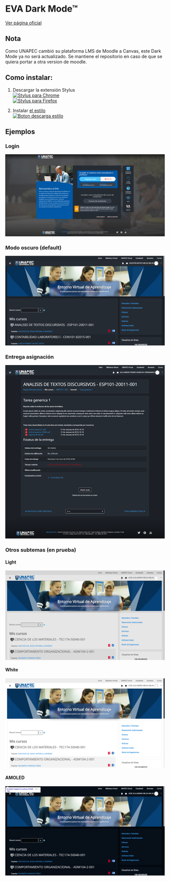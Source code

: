 # EVA Dark Mode™

[Ver página oficial](https://scydact.github.io/EVA-Dark-Mode/)

## Nota
Como UNAPEC cambió su plataforma LMS de Moodle a Canvas, este Dark Mode ya no será actualizado.
Se mantiene el repositorio en caso de que se quiera portar a otra version de moodle.

## Como instalar:

1. Descargar la extensión Stylus  
    [![Stylus para Chrome](https://img.shields.io/badge/Chrome-Stylus-teal?logo=google-chrome&logoColor=white)](https://chrome.google.com/webstore/detail/stylus/clngdbkpkpeebahjckkjfobafhncgmne)  
    [![Stylus para Firefox](https://img.shields.io/badge/Firefox-Stylus-teal?logo=mozilla-firefox&logoColor=white)](https://addons.mozilla.org/en-US/firefox/addon/styl-us/)

2. Instalar [el estilo][1]  
    [![Boton descarga estilo](https://img.shields.io/badge/Descargar-EVA%20Dark%20Mode-informational)][1]

[1]: https://raw.githubusercontent.com/Scydact/EVA-Dark-Mode/master/eva_dark_mode.user.css


## Ejemplos

### Login
![Preview login](https://raw.githubusercontent.com/Scydact/EVA-Dark-Mode/master/docs/img/login_demo.png)

### Modo oscuro (default)
![Preview Dark mode](https://raw.githubusercontent.com/Scydact/EVA-Dark-Mode/master/docs/img/dark_demo.png)

### Entrega asignación
![Preview tarea](https://raw.githubusercontent.com/Scydact/EVA-Dark-Mode/master/docs/img/tarea_demo.png)

### Otros subtemas (en prueba)
#### Light
![Preview Light mode](https://raw.githubusercontent.com/Scydact/EVA-Dark-Mode/master/docs/img/light_demo.png)

#### White
![Preview White mode](https://raw.githubusercontent.com/Scydact/EVA-Dark-Mode/master/docs/img/white_demo.png)

#### AMOLED
![Preview AMOLED mode](https://raw.githubusercontent.com/Scydact/EVA-Dark-Mode/master/docs/img/amoled_demo.png)

